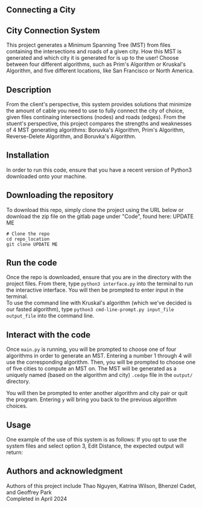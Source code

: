 ## Connecting a City  

## City Connection System  
This project generates a Minimum Spanning Tree (MST) from files containing the intersections and roads of a given city. How this MST is generated and which city it is generated for is up to the user! Choose between four different algorithms, such as Prim's Algorithm or Kruskal's Algorithm, and five different locations, like San Francisco or North America.   

## Description  
From the client's perspective, this system provides solutions that minimize the amount of cable you need to use to fully connect the city of choice, given files continaing intersections (nodes) and roads (edges). From the stuent's perspective, this project compares the strengths and weaknesses of 4 MST generating algorithms: Boruvka's Algorithm, Prim's Algorithm, Reverse-Delete Algorithm, and Boruvka's Algorithm.

## Installation
In order to run this code, ensure that you have a recent version of Python3 downloaded onto your machine. 

## Downloading the repository
To download this repo, simply clone the project using the URL below or download the zip file on the gitlab page under "Code", found here: UPDATE ME

```
# Clone the repo
cd repo_location
git clone UPDATE ME
```

## Run the code  
Once the repo is downloaded, ensure that you are in the directory with the project files. From there, type ```python3 interface.py``` into the terminal to run the interactive interface. You will then be prompted to enter input in the terminal.   
To use the command line with Kruskal's algorithm (which we've decided is our fasted algorithm), type ```python3 cmd-line-prompt.py input_file output_file``` into the command line.

## Interact with the code  
Once ```main.py``` is running, you will be prompted to choose one of four algorithms in order to generate an MST. Entering a number 1 through 4 will use the corresponding algorithm. Then, you will be prompted to choose one of five cities to compute an MST on. The MST will be generated as a uniquely named (based on the algorithm and city) ``.cedge`` file in the ``output/`` directory.   

You will then be prompted to enter another algorithm and city pair or quit the program. Entering ```y``` will bring you back to the previous algorithm choices.  

## Usage
One example of the use of this system is as follows:
If you opt to use the system files and select option 3, Edit Distance, the expected output will return:

## Authors and acknowledgment
Authors of this project include Thao Nguyen, Katrina Wilson, Bhenzel Cadet, and Geoffrey Park  
Completed in April 2024

